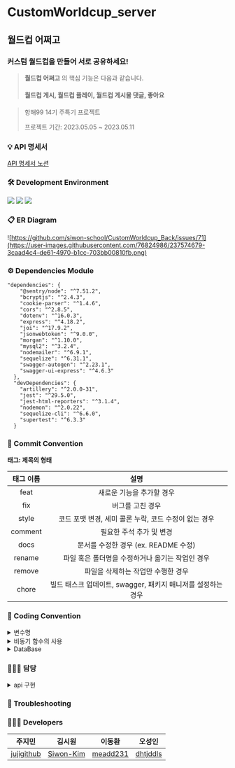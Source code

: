 # CustomWorldcup_server
## 월드컵 어쩌고
### 커스텀 월드컵을 만들어 서로 공유하세요! 
</div> 

> **월드컵 어쩌고** 의 핵심 기능은 다음과 같습니다.   
> #### 월드컵 게시, 월드컵 플레이, 월드컵 게시물 댓글, 좋아요
> 

> 항해99 14기 주특기 프로젝트 </b>
>
> 프로젝트 기간: 2023.05.05 ~ 2023.05.11


### 💡 API 명세서
[API 명세서 노션]([https://siwonmadang.notion.site/S-A-8270cdaad4ce42289642bbe0a39824c7](https://www.notion.so/siwonmadang/c822738780334e93a81b95518c98f69d?v=bcc44cebf6da4eca87e16f97b1e70ba7&pvs=4))

### 🛠 Development Environment
<img src="https://img.shields.io/badge/Node.js-v16-green"/> <img src="https://img.shields.io/badge/Sequelize-v6.31.1-blue"/> <img src="https://img.shields.io/badge/Express-v4.17.1-green"/> 

### 📋 ER Diagram
![https://github.com/siwon-school/CustomWorldcup_Back/issues/71](https://user-images.githubusercontent.com/76824986/237574679-3caad4c4-de61-4970-b1cc-703bb00810fb.png)


### ⚙️ Dependencies Module
```
"dependencies": {
    "@sentry/node": "^7.51.2",
    "bcryptjs": "^2.4.3",
    "cookie-parser": "^1.4.6",
    "cors": "^2.8.5",
    "dotenv": "^16.0.3",
    "express": "^4.18.2",
    "joi": "^17.9.2",
    "jsonwebtoken": "^9.0.0",
    "morgan": "^1.10.0",
    "mysql2": "^3.2.4",
    "nodemailer": "^6.9.1",
    "sequelize": "^6.31.1",
    "swagger-autogen": "^2.23.1",
    "swagger-ui-express": "^4.6.3"
  },
  "devDependencies": {
    "artillery": "^2.0.0-31",
    "jest": "^29.5.0",
    "jest-html-reporters": "^3.1.4",
    "nodemon": "^2.0.22",
    "sequelize-cli": "^6.6.0",
    "supertest": "^6.3.3"
  }
  ```
### 📌 Commit Convention

**태그: 제목의 형태**

| 태그 이름| 설명 |
| :--: | :-----: |
| feat | 새로운 기능을 추가할 경우 |
| fix | 버그를 고친 경우 |
| style | 코드 포맷 변경, 세미 콜론 누락, 코드 수정이 없는 경우 |
| comment | 필요한 주석 추가 및 변경 |
| docs | 문서를 수정한 경우 (ex. README 수정) |
| rename | 파일 혹은 폴더명을 수정하거나 옮기는 작업인 경우 |
| remove | 파일을 삭제하는 작업만 수행한 경우 |
| chore | 빌드 태스크 업데이트, swagger, 패키지 매니저를 설정하는 경우 |

### 📌 Coding Convention
<details>
<summary>변수명</summary>   
<div markdown="1">       
      
 
 1. Camel Case 사용 
   - lower Camel Case
 2. 함수의 경우 동사+명사 사용 
   - ex) getInformation()
 
</div>
</details>

<details>
<summary>비동기 함수의 사용</summary>
<div markdown="1">       

 1. async, await 함수 사용을 지향한다.
 2. Promise 사용은 지양한다.
 
</div>
</details>

<details>
<summary>DataBase</summary>
<div markdown="1">       

 1. Model 파일명은 대문자
 2. 필드명은 CamelCase 사용
 
</div>
</details>

### 🙋🏻‍♀️ 담당
<details>
<summary>api 구현</summary>
<div markdown="1">  

| 기능명 | 담당자 | 완료 여부 |
| :-----: | :---: | :---: |
| 로그인 | `주지민` | 완료 |
| 회원가입 | `주지민` | 완료 |
| 로그아웃 | `주지민` | 완료 |
| 이메일 인증 | `주지민` | 미완료 |
| 월드컵 생성 | `김시원` | 완료 |
| 월드컵 게시물 전체 조회 | `김시원` | 완료 |
| 월드컵 게시물 상세 조회 | `김시원` | 완료 |
| 월드컵 게시물 수정 | `김시원` | 완료 |
| 월드컵 게시물 삭제 | `김시원` | 완료 |
| 월드컵 플레이 결과 조회 | `김시원` | 완료 |
| 월드컵 플레이 결과 저장 | `이동환` | 완료 |
| 내가 만든 월드컵 조회 | `이동환` | 완료 |
| 내가 한 월드컵 결과 조회 | `이동환` | 완료 |
| 월드컵 게시물 댓글 생성 | `오성인` | 완료 |
| 월드컵 게시물 댓글 조회 | `오성인` | 완료 |
| 월드컵 게시물 댓글 수정 | `오성인` | 완료 |
| 월드컵 게시물 댓글 삭제 | `오성인` | 완료 |
| 월드컵 게시물 좋아요 | `오성인` | 완료 |
| ec2 배포, pm2 관리 | `오성인` | 완료 |

</div>
</details>

### 📌 Troubleshooting


### 👩🏻‍💻 Developers   
| 주지민 | 김시원 | 이동환 | 오성인 |
| :---: | :---: | :---: | :---: |
|[jujigithub](https://github.com/jujigithub)|[Siwon-Kim](https://github.com/Siwon-Kim)|[meadd231](https://github.com/meadd231)|[dhtjddls](https://github.com/dhtjddls)| 
